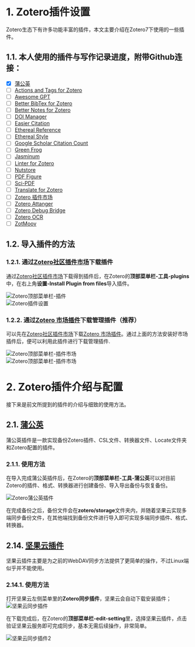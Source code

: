 # 1. Zotero插件设置
Zotero生态下有许多功能丰富的插件，本文主要介绍在Zotero7下使用的一些插件。

## 1.1. 本人使用的插件与写作记录进度，附带Github连接：
- [x] [蒲公英](https://github.com/l0o0/tara/releases/download/v1.0.7/tara.xpi)
- [ ] [Actions and Tags for Zotero](https://github.com/windingwind/zotero-actions-tags/releases/download/v2.1.1/actions-and-tags-for-zotero.xpi)
- [ ] [Awesome GPT](https://gitee.com/MuiseDestiny/plugins/raw/master/zotero-gpt.xpi)
- [ ] [Better BibTex for Zotero](https://github.com/retorquere/zotero-better-bibtex/releases/download/v7.0.36/zotero-better-bibtex-7.0.36.xpi)
- [ ] [Better Notes for Zotero](https://github.com/windingwind/zotero-better-notes/releases/download/v2.5.1/better-notes-for-zotero.xpi)
- [ ] [DOI Manager](https://github.com/bwiernik/zotero-shortdoi/releases/download/v1.5.0/zotero-doi-manager-1.5.0.xpi)
- [ ] [Easier Citation](https://github.com/MuiseDestiny/zotero-citation/releases/download/0.5.0/zotero-citation.xpi)
- [ ] [Ethereal Reference](https://gitee.com/MuiseDestiny/plugins/raw/master/zotero-reference.xpi)
- [ ] [Ethereal Style](https://gitee.com/MuiseDestiny/plugins/raw/master/zotero-style.xpi)
- [ ] [Google Scholar Citation Count](https://github.com/justinribeiro/zotero-google-scholar-citation-count/releases/download/v4.3.0/zotero-google-scholar-citation-count-4.3.0.xpi)
- [ ] [Green Frog](https://github.com/redleafnew/zotero-updateifsE/releases/download/v0.20.2/green-frog.xpi)
- [ ] [Jasminum](https://github.com/l0o0/jasminum/releases/download/v1.1.17/jasminum_1.1.17.xpi)
- [ ] [Linter for Zotero](https://github.com/northword/zotero-format-metadata/releases/download/v1.24.5/linter-for-zotero.xpi)
- [ ] [Nutstore](https://github.com/nutstore/zotero-plugin-nutstore/releases/download/v2.0.2/nutstore.xpi)
- [ ] [PDF Figure](https://github.com/MuiseDestiny/zotero-figure/releases/download/0.2.6/zotero-figure.xpi)
- [ ] [Sci-PDF](https://github.com/syt2/zotero-scipdf/releases/download/V1.3.0/sci-pdf.xpi)
- [ ] [Translate for Zotero](https://github.com/windingwind/zotero-pdf-translate/releases/download/v2.2.16/translate-for-zotero.xpi)
- [ ] [Zotero 插件市场](https://github.com/syt2/zotero-addons/releases/download/V2.1.1/zotero-addons.xpi)
- [ ] [Zotero Attanger](https://github.com/MuiseDestiny/zotero-attanger/releases/download/1.3.5/zotero-attanger.xpi)
- [ ] [Zotero Debug Bridge](https://github.com/retorquere/zotero-better-bibtex/releases/download/debug-bridge/debug-bridge-1.0.xpi)
- [ ] [Zotero OCR](https://github.com/UB-Mannheim/zotero-ocr/releases/download/0.9.2/zotero-ocr-0.9.2.xpi)
- [ ] [ZotMoov](https://github.com/wileyyugioh/zotmoov/releases/download/1.2.21/zotmoov-1.2.21-fx.xpi)

## 1.2. 导入插件的方法
### 1.2.1. 通过[Zotero社区插件市场](https://zotero-chinese.com/plugins/)下载插件  
通过[Zotero社区插件市场](https://zotero-chinese.com/plugins/)下载得到插件后，在Zotero的**顶部菜单栏-工具-plugins**中，在右上角**设置-Install Plugin from files**导入插件。  

![Zotero顶部菜单栏-插件](./.img/1plugins.png "顶部菜单栏-工具-plugins")  
![Zotero插件设置](./.img/1pluginManager.png "设置-Install Plugin from files")

### 1.2.2. 通过[Zotero 市场插件](https://github.com/syt2/zotero-addons/releases/download/V2.1.1/zotero-addons.xpi)下载管理插件（推荐）
可以先在[Zotero社区插件市场](https://zotero-chinese.com/plugins/)下载[Zotero 市场插件](https://github.com/syt2/zotero-addons/releases/download/V2.1.1/zotero-addons.xpi)。通过上面的方法安装好市场插件后，便可以利用此插件进行下载管理插件.  

![Zotero顶部菜单栏-插件市场](./.img/1topMenu.png "顶部菜单栏-工具-插件市场")  
![Zotero顶部菜单栏-插件市场](./.img/1marketplugin.png "插件市场")

# 2. Zotero插件介绍与配置
接下来是前文所提到的插件的介绍与细致的使用方法。

## 2.1. [蒲公英](https://github.com/l0o0/tara/releases/download/v1.0.7/tara.xpi)
蒲公英插件是一款实现备份Zotero插件、CSL文件、转换器文件、Locate文件夹和Zotero配置的插件。

### 2.1.1. 使用方法
在导入完成蒲公英插件后，在Zotero的**顶部菜单栏-工具-蒲公英**可以对目前Zotero的插件、格式、转换器进行创建备份、导入导出备份与恢复备份。  

![Zotero蒲公英插件](./.img/1蒲公英.png "顶部菜单栏-工具-蒲公英")  

在完成备份之后，备份文件会在**zotero/storage**文件夹内，并随着坚果云实现多端同步备份文件，在其他端找到备份文件进行导入即可实现多端同步插件、格式、转换器。

## 2.14. [坚果云插件](https://github.com/nutstore/zotero-plugin-nutstore/releases/download/v2.0.2/nutstore.xpi)
坚果云插件主要是为之前的WebDAV同步方法提供了更简单的操作，不过Linux端似乎并不能使用。

### 2.14.1. 使用方法
打开坚果云左侧菜单里的**Zotero同步插件**，坚果云会自动下载安装插件；  
![坚果云同步插件](./.img/1nut1.png "Zotero同步插件")  

在下载完成后，在Zotero的**顶部菜单栏-edit-setting**里，选择坚果云插件，点击验证坚果云服务即可完成同步，基本无需后续操作，非常简单。  

![坚果云同步插件2](./.img/1nut2.png "Zotero同步设置")